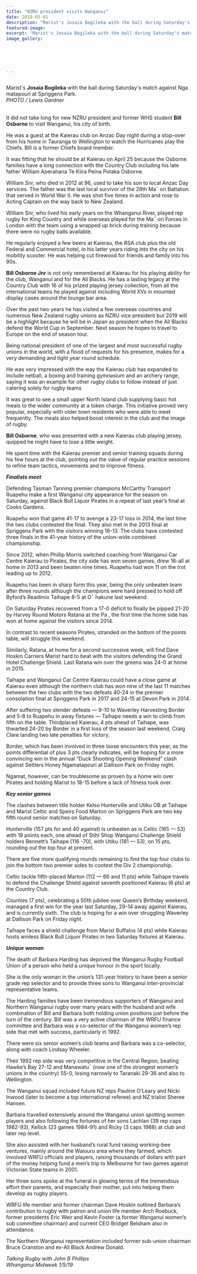 ```yaml
---
title: "NZRU president visits Wanganui"
date: 2019-05-01
description: "Marist's Josaia Bogileka with the ball during Saturday's match against Nga matapouri at Spriggens Park..."
featured-image: 
excerpt: "Marist's Josaia Bogileka with the ball during Saturday's match against Nga matapouri at Spriggens Park."
image_gallery:
    
    
    
    
    
---
```


<p><img src="https://i.prcdn.co/img?regionKey=U820xKWoCPWQk6iUashhJw%3d%3d" alt="" /></p>
<p>Marist's <strong>Josaia Bogileka</strong> with the ball during Saturday's match against Nga matapouri at Spriggens Park.<br /><em>PHOTO / Lewis Gardner</em></p>
<p data-bind="text: $data"><br />It did not take long for new NZRU president and former WHS student&nbsp;<strong>Bill Osborne</strong> to visit Wanganui, his city of birth.</p>
<p data-bind="text: $data">He was a guest at the Kaierau club on Anzac Day night during a stop-over from his home in Tauranga to Wellington to watch the Hurricanes play the Chiefs. Bill is a former Chiefs board member.</p>
<p data-bind="text: $data">It was fitting that he should be at Kaierau on April 25 because the Osborne families have a long connection with the Country Club including his late father William Aperahana Te Kiira Peina Potaka Osborne.</p>
<p data-bind="text: $data">William Snr, who died in 2012 at 96, used to take his son to local Anzac Day services. The father was the last local survivor of the 28th Ma&macr; ori Battalion that served in World War II. He was shot five times in action and rose to Acting Captain on the way back to New Zealand.</p>
<p data-bind="text: $data">William Snr, who lived his early years on the Whanganui River, played rep rugby for King Country and while overseas played for the Ma&macr; ori Forces in London with the team using a wrapped up brick during training because there were no rugby balls available.</p>
<p data-bind="text: $data">He regularly enjoyed a few beers at Kaierau, the RSA club plus the old Federal and Commercial hotel, in his latter years riding into the city on his mobility scooter. He was helping cut firewood for friends and family into his 90s.</p>
<p data-bind="text: $data"><strong>Bill Osborne Jnr</strong> is not only remembered at Kaierau for his playing ability for the club, Wanganui and for the All Blacks. He has a lasting legacy at the Country Club with 16 of his prized playing jersey collection, from all the international teams he played against including World XVs in mounted display cases around the lounge bar area.</p>
<p data-bind="text: $data">Over the past two years he has visited a few overseas countries and numerous New Zealand rugby unions as NZRU vice president but 2019 will be a highlight because he will be in Japan as president when the All Blacks defend the World Cup in September. Next season he hopes to travel to Europe on the end of season tour.</p>
<p data-bind="text: $data">Being national president of one of the largest and most successful rugby unions in the world, with a flood of requests for his presence, makes for a very demanding and tight year round schedule.</p>
<p data-bind="text: $data">He was very impressed with the way the Kaierau club has expanded to include netball, a boxing and training gymnasium and an archery range, saying it was an example for other rugby clubs to follow instead of just catering solely for rugby teams</p>
<p data-bind="text: $data">It was great to see a small upper North Island club supplying basic hot meals to the wider community at a token charge. This initiative proved very popular, especially with older town residents who were able to meet frequently. The meals also helped boost interest in the club and the image of rugby.</p>
<p data-bind="text: $data"><strong>Bill Osborne</strong>, who was presented with a new Kaierau club playing jersey, quipped he might have to lose a little weight.</p>
<p data-bind="text: $data">He spent time with the Kaierau premier and senior training squads during his few hours at the club, pointing out the value of regular practice sessions to refine team tactics, movements and to improve fitness.</p>
<p data-bind="text: $data"><em><strong>Finalists meet</strong></em></p>
<p data-bind="text: $data">Defending Tasman Tanning premier champions McCarthy Transport Ruapehu make a first Wanganui city appearance for the season on Saturday, against Black Bull Liquor Pirates in a repeat of last year&rsquo;s final at Cooks Gardens.</p>
<p data-bind="text: $data">Ruapehu won that game 41-17 to avenge a 23-17 loss in 2014, the last time the two clubs contested the final. They also met in the 2013 final at Spriggens Park with the visitors winning 16-13. The clubs have contested three finals in the 41-year history of the union-wide combined championship.</p>
<p data-bind="text: $data">Since 2012, when Phillip Morris switched coaching from Wanganui Car Centre Kaierau to Pirates, the city side has won seven games, drew 16-all at home in 2013 and been beaten nine times. Ruapehu had won 11 on the trot leading up to 2012.</p>
<p data-bind="text: $data">Ruapehu has been in sharp form this year, being the only unbeaten team after three rounds although the champions were hard pressed to hold off Byford&rsquo;s Readimix Taihape 8-5 at O&macr; hakune last weekend.</p>
<p data-bind="text: $data">On Saturday Pirates recovered from a 17-0 deficit to finally be pipped 21-20 by Harvey Round Motors Ratana at the Pa , the first time the home side has won at home against the visitors since 2014.</p>
<p data-bind="text: $data">In contrast to recent seasons Pirates, stranded on the bottom of the points table, will struggle this weekend.</p>
<p data-bind="text: $data">Similarly, Ratana, at home for a second successive week, will find Dave Hoskin Carriers Marist hard to beat with the visitors defending the Grand Hotel Challenge Shield. Last Ratana win over the greens was 24-0 at home in 2015.</p>
<p data-bind="text: $data">Taihape and Wanganui Car Centre Kaierau could have a close game at Kaierau even although the northern club has won nine of the last 11 matches between the two clubs with the two defeats 40-24 in the premier consolation final at Spriggens Park in 2017 and 24-15 at Devon Park in 2014.</p>
<p data-bind="text: $data">After suffering two slender defeats &mdash; 9-10 to Waverley Harvesting Border and 5-8 to Ruapehu in away fixtures &mdash; Taihape needs a win to climb from fifth on the table. Thirdplaced Kaierau, 4 pts ahead of Taihape, was thwarted 24-20 by Border in a first loss of the season last weekend, Craig Clare landing two late penalties for victory.</p>
<p data-bind="text: $data">Border, which has been involved in three loose encounters this year, as the points differential of plus 3 pts clearly indicates, will be hoping for a more convincing win in the annual &ldquo;Duck Shooting Opening Weekend&rdquo; clash against Settlers Honey Ngamatapouri at Dallison Park on Friday night.</p>
<p data-bind="text: $data">Ngamat, however, can be troublesome as proven by a home win over Pirates and holding Marist to 18-15 before a lack of fitness took over.</p>
<p data-bind="text: $data"><em><strong>Key senior games</strong></em></p>
<p data-bind="text: $data">The clashes between title holder Kelso Hunterville and Utiku OB at Taihape and Marist Celtic and Speirs Food Marton on Spriggens Park are two key fifth round senior matches on Saturday.</p>
<p data-bind="text: $data">Hunterville (157 pts for and 40 against) is unbeaten as is Celtic (165 &mdash; 53) with 19 points each, one ahead of Stihl Shop Wanganui Challenge Shield holders Bennett&rsquo;s Taihape (116 -70), with Utiku (181 &mdash; 53), on 15 pts, rounding out the top four at present.</p>
<p data-bind="text: $data">There are five more qualifying rounds remaining to find the top four clubs to join the bottom two premier sides to contest the Div 2 championship.</p>
<p data-bind="text: $data">Celtic tackle fifth-placed Marton (112 &mdash; 66 and 11 pts) while Taihape travels to defend the Challenge Shield against seventh positioned Kaierau (6 pts) at the Country Club.</p>
<p data-bind="text: $data">Counties (7 pts), celebrating a 50th jubilee over Queen&rsquo;s Birthday weekend, managed a first win for the year last Saturday, 29-14 away against Kaierau, and is currently sixth. The club is hoping for a win over struggling Waverley at Dallison Park on Friday night.</p>
<p data-bind="text: $data">Taihape faces a shield challenge from Marist Buffalos (4 pts) while Kaierau hosts winless Black Bull Liquor Pirates in two Saturday fixtures at Kaierau.</p>
<p data-bind="text: $data"><em><strong>Unique woman</strong></em></p>
<p data-bind="text: $data">The death of Barbara Harding has deprived the Wanganui Rugby Football Union of a person who held a unique honour in the sport locally.</p>
<p data-bind="text: $data">She is the only woman in the union&rsquo;s 131-year history to have been a senior grade rep selector and to provide three sons to Wanganui inter-provincial representative teams.</p>
<p data-bind="text: $data">The Harding families have been tremendous supporters of Wanganui and Northern Wanganui rugby over many years with the husband and wife combination of Bill and Barbara both holding union positions just before the turn of the century. Bill was a very active chairman of the WRFU finance committee and Barbara was a co-selector of the Wanganui women&rsquo;s rep side that met with success, particularly in 1992.</p>
<p data-bind="text: $data">There were six senior women&rsquo;s club teams and Barbara was a co-selector, along with coach Lindsay Wheeler.</p>
<p data-bind="text: $data">Their 1992 rep side was very competitive in the Central Region, beating Hawke&rsquo;s Bay 27-12 and Manawatu&macr; (now one of the strongest women&rsquo;s unions in the country) 55-0, losing narrowly to Taranaki 29-36 and also to Wellington.</p>
<p data-bind="text: $data">The Wanganui squad included future NZ reps Pauline O&rsquo;Leary and Nicki Inwood (later to become a top international referee) and NZ trialist Sheree Hansen.</p>
<p data-bind="text: $data">Barbara travelled extensively around the Wanganui union spotting women players and also following the fortunes of her sons Lachlan (39 rep caps 1982-93), Kellick (23 games 1984-91) and Ricky (3 caps 1988) at club and later rep level.</p>
<p data-bind="text: $data">She also assisted with her husband&rsquo;s rural fund raising working-bee ventures, mainly around the Waiouru area where they farmed, which involved WRFU officials and players, raising thousands of dollars with part of the money helping fund a men&rsquo;s trip to Melbourne for two games against Victorian State teams in 2001.</p>
<p data-bind="text: $data">Her three sons spoke at the funeral in glowing terms of the tremendous effort their parents, and especially their mother, put into helping them develop as rugby players.</p>
<p data-bind="text: $data">WRFU life member and former chairman Dave Hoskin outlined Barbara&rsquo;s contribution to rugby with patron and union life member Arch Roebuck, former presidents Eric Weir and Kevin Foster (a former Wanganui women&rsquo;s sub committee chairman) and current CEO Bridget Belsham also in attendance.</p>
<p data-bind="text: $data">The Northern Wanganui representation included former sub-union chairman Bruce Cranston and ex-All Black Andrew Donald.</p>
<p data-bind="text: $data"><em>Talking Rugby with John B Phillips</em><br /><em>Whanganui Midweek 1/5/19</em></p>

